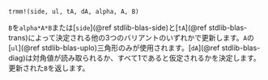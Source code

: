 ```
trmm!(side, ul, tA, dA, alpha, A, B)
```

`B`を`alpha*A*B`または[`side`](@ref stdlib-blas-side)と[`tA`](@ref stdlib-blas-trans)によって決定される他の3つのバリアントのいずれかで更新します。`A`の[`ul`](@ref stdlib-blas-uplo)三角形のみが使用されます。[`dA`](@ref stdlib-blas-diag)は対角値が読み取られるか、すべて1であると仮定されるかを決定します。更新された`B`を返します。
